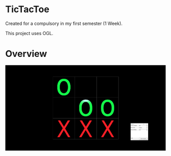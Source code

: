 # TicTacToe

Created for a compulsory in my first semester (1 Week). 

This project uses OGL.

# Overview
<div style='float: center'>
  <img style='width: 1024px' src="/Images/Overview3.png"></img>
</div>
